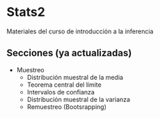 # Stats2
Materiales del curso de introducción a la inferencia 

## Secciones (ya actualizadas)

- Muestreo
  - Distribución muestral de la media
  - Teorema central del límite
  - Intervalos de confianza
  - Distribución muestral de la varianza
  - Remuestreo (Bootsrapping)
